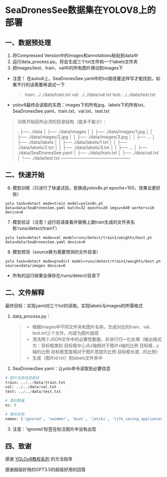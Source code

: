 # SeaDronesSee数据集在YOLOV8上的部署



## 一、数据预处理

1. 将Compressed Version中的images和annotations粘贴到data中
2. 运行data_process.py。将会生成三个txt文件和一个labels文件夹
5. 把images/test、train、val中的所有图片移动到images下

+ 注意！   在autodl上，SeaDronesSee.yaml中的txt路径要这样写才能找到，如果不行的话需要再调试一下

  > train: ../../data/train.txt
  > val: ../../data/val.txt
  > test: ../../data/test.txt

+ yolov8最终会读取的东西：images下的所有jpg、labels下的所有txt、SeaDronesSee.yaml、train.txt、val.txt、test.txt

> 训练开始前所必须的目录结构（能多不能少）：
>
> .
> ├── ./data
> │   ├── ./data/images
> │   │   ├── ./data/images/1.jpg
> │   │   ├── ./data/images/2.jpg
> │   │   ├── ./data/images/3.jpg
> │   │   ├── ...
> │   ├── ./data/labels
> │   │   ├── ./data/labels/1.txt
> │   │   ├── ./data/labels/2.txt
> │   │   ├── ./data/labels/3.txt
> │   │   ├── ...
> │   ├── ./data/SeaDronesSee.yaml
> │   ├── ./data/train.txt
> │   ├── ./data/val.txt
> │   └── ./data/test.txt
> ————————————————



## 二、快速开始

6. 模型训练（只进行了快速试验，若换成yolov8s.pt   epochs=100，效果会更好些）

``` Terminal
yolo task=detect mode=train model=yolov8n.pt data=data/SeaDronesSee.yaml batch=32 epochs=20 imgsz=640 workers=16 device=0
```

7. 模型验证（注意！运行前请查看并替换上面train生成的文件夹名称‘runs/detect/train1’）

```Terminal
yolo task=detect mode=val model=runs/detect/train1/weights/best.pt data=data/SeaDronesSee.yaml device=0
```

8. 模型预测（source换为需要预测的文件目录）

```Terminal
yolo task=detect mode=predict model=runs/detect/train1/weights/best.pt source=data/images device=0
```

+ 所有的运行结果会保存在/runs/detect/目录下



## 二、文件解释

最终目标：实现yaml对三个txt的读取。实现labels与images的所需格式

1. data_process.py：

   > + 根据images中不同文件夹和图片名称，生成对应的train、val、test.txt三个文件。内容为图片路径
   > + 清洗两个JSON文件中的必要性数据，并进行归一化处理（输出格式为：目标框类别 目标框中心点x轴相对于图片x轴的比例 目标框...y轴的比例 目标框宽度相对于图片宽度的比例 目标框长度...的比例）
   > + 生成（图片id.txt）到labels文件夹中

2. SeaDronesSee.yaml：让yolo命令读取到必要信息

```python
# 图片名称信息路径
train: ../../data/train.txt
val: ../../data/val.txt
test: ../../data/test.txt

# 类别数量
nc: 6

# 类别名称
names: ['ignored', 'swimmer', 'boat', 'jetski', 'life_saving_appliances', 'buoy']
```

3. 注意：'ignored'标签在标注图片中没有出现



## 四、致谢

感谢 [YOLOv8教程系列](https://blog.csdn.net/weixin_45921929/article/details/128673338?ops_request_misc=%7B%22request%5Fid%22%3A%22170037567616800192218540%22%2C%22scm%22%3A%2220140713.130102334..%22%7D&request_id=170037567616800192218540&biz_id=0&utm_medium=distribute.pc_search_result.none-task-blog-2~all~top_positive~default-1-128673338-null-null.142^v96^pc_search_result_base5&utm_term=yolov8&spm=1018.2226.3001.4187) 的方法指导

感谢超级好用的GPT3.5的超级好用的回答